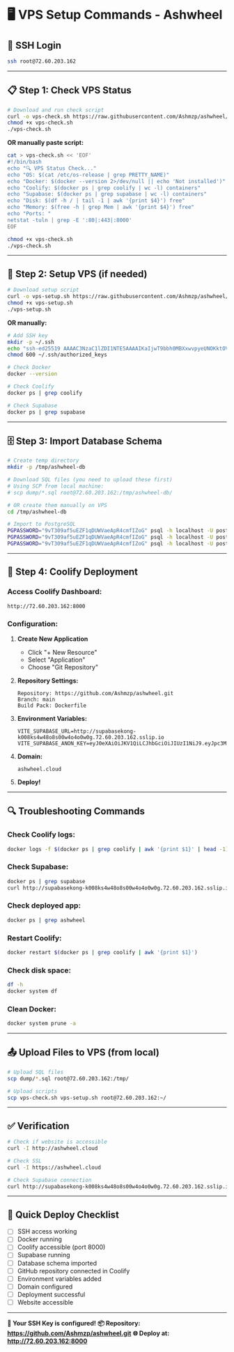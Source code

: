 # 🖥️ VPS Setup Commands - Ashwheel

## 🔐 SSH Login

```bash
ssh root@72.60.203.162
```

---

## 📋 Step 1: Check VPS Status

```bash
# Download and run check script
curl -o vps-check.sh https://raw.githubusercontent.com/Ashmzp/ashwheel/main/vps-check.sh
chmod +x vps-check.sh
./vps-check.sh
```

**OR manually paste script:**

```bash
cat > vps-check.sh << 'EOF'
#!/bin/bash
echo "🔍 VPS Status Check..."
echo "OS: $(cat /etc/os-release | grep PRETTY_NAME)"
echo "Docker: $(docker --version 2>/dev/null || echo 'Not installed')"
echo "Coolify: $(docker ps | grep coolify | wc -l) containers"
echo "Supabase: $(docker ps | grep supabase | wc -l) containers"
echo "Disk: $(df -h / | tail -1 | awk '{print $4}') free"
echo "Memory: $(free -h | grep Mem | awk '{print $4}') free"
echo "Ports: "
netstat -tuln | grep -E ':80|:443|:8000'
EOF

chmod +x vps-check.sh
./vps-check.sh
```

---

## 🔧 Step 2: Setup VPS (if needed)

```bash
# Download setup script
curl -o vps-setup.sh https://raw.githubusercontent.com/Ashmzp/ashwheel/main/vps-setup.sh
chmod +x vps-setup.sh
./vps-setup.sh
```

**OR manually:**

```bash
# Add SSH key
mkdir -p ~/.ssh
echo "ssh-ed25519 AAAAC3NzaC1lZDI1NTE5AAAAIKaIjwT9bbh0MBXxwvpyeUNOKktOV4wg9FHUFV4R3Oe2 ash.mzp001@gmail.com" >> ~/.ssh/authorized_keys
chmod 600 ~/.ssh/authorized_keys

# Check Docker
docker --version

# Check Coolify
docker ps | grep coolify

# Check Supabase
docker ps | grep supabase
```

---

## 🗄️ Step 3: Import Database Schema

```bash
# Create temp directory
mkdir -p /tmp/ashwheel-db

# Download SQL files (you need to upload these first)
# Using SCP from local machine:
# scp dump/*.sql root@72.60.203.162:/tmp/ashwheel-db/

# OR create them manually on VPS
cd /tmp/ashwheel-db

# Import to PostgreSQL
PGPASSWORD="9vT309af5uEZF1qDUWVaeApR4cmfIZoG" psql -h localhost -U postgres -d postgres -f schema.sql
PGPASSWORD="9vT309af5uEZF1qDUWVaeApR4cmfIZoG" psql -h localhost -U postgres -d postgres -f roles.sql
PGPASSWORD="9vT309af5uEZF1qDUWVaeApR4cmfIZoG" psql -h localhost -U postgres -d postgres -f data.sql
```

---

## 🐳 Step 4: Coolify Deployment

### Access Coolify Dashboard:
```
http://72.60.203.162:8000
```

### Configuration:

1. **Create New Application**
   - Click "+ New Resource"
   - Select "Application"
   - Choose "Git Repository"

2. **Repository Settings:**
   ```
   Repository: https://github.com/Ashmzp/ashwheel.git
   Branch: main
   Build Pack: Dockerfile
   ```

3. **Environment Variables:**
   ```env
   VITE_SUPABASE_URL=http://supabasekong-k008ks4w48o8s00w4o4o0w0g.72.60.203.162.sslip.io
   VITE_SUPABASE_ANON_KEY=eyJ0eXAiOiJKV1QiLCJhbGciOiJIUzI1NiJ9.eyJpc3MiOiJzdXBhYmFzZSIsImlhdCI6MTc1OTgxMDgwMCwiZXhwIjo0OTE1NDg0NDAwLCJyb2xlIjoiYW5vbiJ9.Zr5uxuN4vUi_rjXKaEHXfmt8qVLzwv4JC14nH5T21OI
   ```

4. **Domain:**
   ```
   ashwheel.cloud
   ```

5. **Deploy!**

---

## 🔍 Troubleshooting Commands

### Check Coolify logs:
```bash
docker logs -f $(docker ps | grep coolify | awk '{print $1}' | head -1)
```

### Check Supabase:
```bash
docker ps | grep supabase
curl http://supabasekong-k008ks4w48o8s00w4o4o0w0g.72.60.203.162.sslip.io
```

### Check deployed app:
```bash
docker ps | grep ashwheel
```

### Restart Coolify:
```bash
docker restart $(docker ps | grep coolify | awk '{print $1}')
```

### Check disk space:
```bash
df -h
docker system df
```

### Clean Docker:
```bash
docker system prune -a
```

---

## 📤 Upload Files to VPS (from local)

```bash
# Upload SQL files
scp dump/*.sql root@72.60.203.162:/tmp/

# Upload scripts
scp vps-check.sh vps-setup.sh root@72.60.203.162:~/
```

---

## ✅ Verification

```bash
# Check if website is accessible
curl -I http://ashwheel.cloud

# Check SSL
curl -I https://ashwheel.cloud

# Check Supabase connection
curl http://supabasekong-k008ks4w48o8s00w4o4o0w0g.72.60.203.162.sslip.io/rest/v1/
```

---

## 🎯 Quick Deploy Checklist

- [ ] SSH access working
- [ ] Docker running
- [ ] Coolify accessible (port 8000)
- [ ] Supabase running
- [ ] Database schema imported
- [ ] GitHub repository connected in Coolify
- [ ] Environment variables added
- [ ] Domain configured
- [ ] Deployment successful
- [ ] Website accessible

---

**🚀 Your SSH Key is configured!**
**📦 Repository: https://github.com/Ashmzp/ashwheel.git**
**🌐 Deploy at: http://72.60.203.162:8000**
